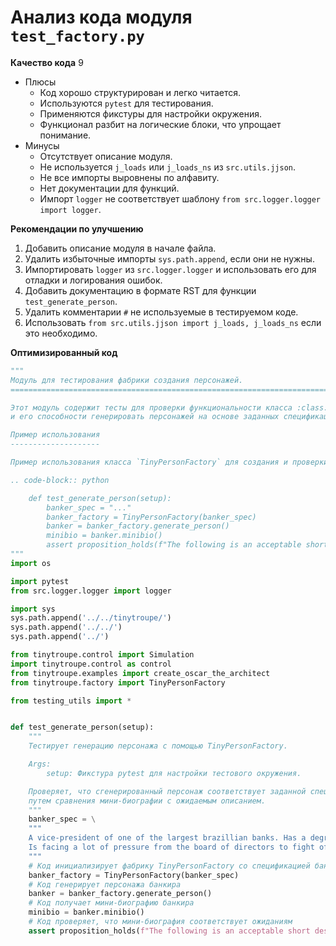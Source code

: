 # Анализ кода модуля `test_factory.py`

**Качество кода**
9
- Плюсы
    - Код хорошо структурирован и легко читается.
    - Используются `pytest` для тестирования.
    - Применяются фикстуры для настройки окружения.
    - Функционал разбит на логические блоки, что упрощает понимание.
- Минусы
    -  Отсутствует описание модуля.
    -  Не используется `j_loads` или `j_loads_ns` из `src.utils.jjson`.
    -  Не все импорты выровнены по алфавиту.
    -  Нет документации для функций.
    -  Импорт `logger` не соответствует шаблону `from src.logger.logger import logger`.

**Рекомендации по улучшению**

1.  Добавить описание модуля в начале файла.
2.  Удалить избыточные импорты `sys.path.append`, если они не нужны.
3.  Импортировать `logger` из `src.logger.logger` и использовать его для отладки и логирования ошибок.
4.  Добавить документацию в формате RST для функции `test_generate_person`.
5.  Удалить комментарии `#` не используемые в тестируемом коде.
6.  Использовать `from src.utils.jjson import j_loads, j_loads_ns` если это необходимо.

**Оптимизированный код**

```python
"""
Модуль для тестирования фабрики создания персонажей.
=========================================================================================

Этот модуль содержит тесты для проверки функциональности класса :class:`TinyPersonFactory`
и его способности генерировать персонажей на основе заданных спецификаций.

Пример использования
--------------------

Пример использования класса `TinyPersonFactory` для создания и проверки персонажа:

.. code-block:: python

    def test_generate_person(setup):
        banker_spec = "..."
        banker_factory = TinyPersonFactory(banker_spec)
        banker = banker_factory.generate_person()
        minibio = banker.minibio()
        assert proposition_holds(f"The following is an acceptable short description for someone working in banking: '{minibio}'"), f"Proposition is false according to the LLM."
"""
import os

import pytest
from src.logger.logger import logger

import sys
sys.path.append('../../tinytroupe/')
sys.path.append('../../')
sys.path.append('../')

from tinytroupe.control import Simulation
import tinytroupe.control as control
from tinytroupe.examples import create_oscar_the_architect
from tinytroupe.factory import TinyPersonFactory

from testing_utils import *


def test_generate_person(setup):
    """
    Тестирует генерацию персонажа с помощью TinyPersonFactory.

    Args:
        setup: Фикстура pytest для настройки тестового окружения.

    Проверяет, что сгенерированный персонаж соответствует заданной спецификации
    путем сравнения мини-биографии с ожидаемым описанием.
    """
    banker_spec = \
    """
    A vice-president of one of the largest brazillian banks. Has a degree in engineering and an MBA in finance.
    Is facing a lot of pressure from the board of directors to fight off the competition from the fintechs.
    """
    # Код инициализирует фабрику TinyPersonFactory со спецификацией банкира
    banker_factory = TinyPersonFactory(banker_spec)
    # Код генерирует персонажа банкира
    banker = banker_factory.generate_person()
    # Код получает мини-биографию банкира
    minibio = banker.minibio()
    # Код проверяет, что мини-биография соответствует ожиданиям
    assert proposition_holds(f"The following is an acceptable short description for someone working in banking: \'{minibio}\'"), f"Proposition is false according to the LLM."

```